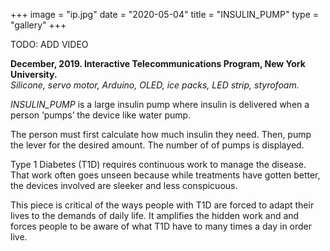 +++
image = "ip.jpg"
date = "2020-05-04"
title = "INSULIN_PUMP"
type = "gallery"
+++

<!-- {{< youtube "8uSPzMvA-k8&feature" >}}
<br> -->

TODO: ADD VIDEO

__December, 2019. Interactive Telecommunications Program, New York University.__  
*Silicone, servo motor, Arduino, OLED, ice packs, LED strip, styrofoam.*

*INSULIN_PUMP* is a large insulin pump where insulin is delivered when a person ‘pumps’ the device like water pump. 

The person must first calculate how much insulin they need. Then, pump the lever for the desired amount. The number of of pumps is displayed.

Type 1 Diabetes (T1D) requires continuous work to manage the disease. That work often goes unseen because while treatments have gotten better, the devices involved are sleeker and less conspicuous.

This piece is critical of the ways people with T1D are forced to adapt their lives to the demands of daily life. It amplifies the hidden work and and forces people to be aware of what T1D have to many times a day in order live. 